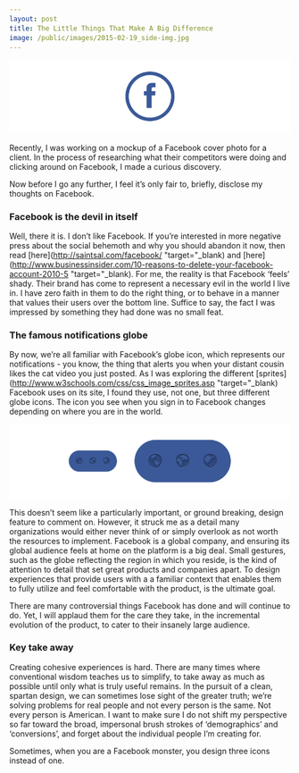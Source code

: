 ```yaml
---
layout: post
title: The Little Things That Make A Big Difference
image: /public/images/2015-02-19_side-img.jpg
---
```


![facebook logo](/public/images/2015-02-19_f-icon.png)

Recently, I was working on a mockup of a Facebook cover photo for a client. In the process of researching what their competitors were doing and clicking around on Facebook, I made a curious discovery.

Now before I go any further, I feel it’s only fair to, briefly, disclose my thoughts on Facebook.

### Facebook is the devil in itself
Well, there it is. I don’t like Facebook. If you’re interested in more negative press about the social behemoth and why you should abandon it now, then read [here](http://saintsal.com/facebook/ "target="_blank) and [here](http://www.businessinsider.com/10-reasons-to-delete-your-facebook-account-2010-5 "target="_blank). For me, the reality is that Facebook ‘feels’ shady. Their brand has come to represent a necessary evil in the world I live in. I have zero faith in them to do the right thing, or to behave in a manner that values their users over the bottom line. Suffice to say, the fact I was impressed by something they had done was no small feat.

### The famous notifications globe
By now, we’re all familiar with Facebook’s globe icon, which represents our notifications - you know, the thing that alerts you when your distant cousin likes the cat video you just posted. As I was exploring the different [sprites](http://www.w3schools.com/css/css_image_sprites.asp "target="_blank) Facebook uses on its site, I found they use, not one, but three different globe icons. The icon you see when you sign in to Facebook changes depending on where you are in the world.

![facebook globes](/public/images/2015-02-19_globes.png)


This doesn’t seem like a particularly important, or ground breaking, design feature to comment on. However, it struck me as a detail many organizations would either never think of or simply overlook as not worth the resources to implement. Facebook is a global company, and ensuring its global audience feels at home on the platform is a big deal. Small gestures, such as the globe reflecting the region in which you reside, is the kind of attention to detail that set great products and companies apart. To design experiences that provide users with a a familiar context that enables them to fully utilize and feel comfortable with the product, is the ultimate goal.

There are many controversial things Facebook has done and will continue to do. Yet, I will applaud them for the care they take, in the incremental evolution of the product, to cater to their insanely large audience.


### Key take away
Creating cohesive experiences is hard. There are many times where conventional wisdom teaches us to simplify, to take away as much as possible until only what is truly useful remains. In the pursuit of a clean, spartan design, we can sometimes lose sight of the greater truth; we’re solving problems for real people and not every person is the same. Not every person is American. I want to make sure I do not shift my perspective so far toward the broad, impersonal brush strokes of ‘demographics’ and ‘conversions’, and forget about the individual people I’m creating for.

Sometimes, when you are a Facebook monster, you design three icons instead of one.

